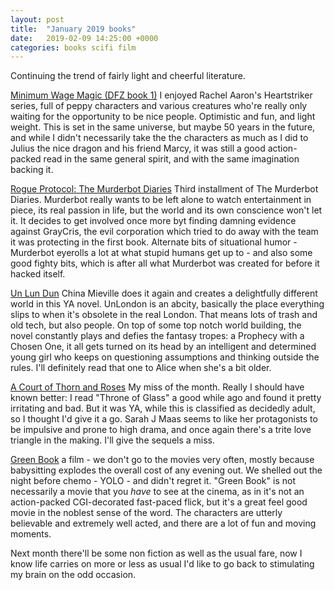 ```yaml
---
layout: post
title:  "January 2019 books"
date:   2019-02-09 14:25:00 +0000
categories: books scifi film
---
```

Continuing the trend of fairly light and cheerful literature.

[Minimum Wage Magic (DFZ book 1)](https://www.goodreads.com/book/show/42385018-minimum-wage-magic) I enjoyed Rachel Aaron's Heartstriker series, full of peppy characters and various creatures who're really only waiting for the opportunity to be nice people.  Optimistic and fun, and light weight.  This is set in the same universe, but maybe 50 years in the future, and while I didn't necessarily take the the characters as much as I did to Julius the nice dragon and his friend Marcy, it was still a good action-packed read in the same general spirit, and with the same imagination backing it.

[Rogue Protocol: The Murderbot Diaries](https://www.goodreads.com/book/show/35519101-rogue-protocol) Third installment of The Murderbot Diaries.  Murderbot really wants to be left alone to watch entertainment in piece, its real passion in life, but the world and its own conscience won't let it.  It decides to get involved once more byt finding damning evidence against GrayCris, the evil corporation which tried to do away with the team it was protecting in the first book.  Alternate bits of situational humor - Murderbot eyerolls a lot at what stupid humans get up to - and also some good fighty bits, which is after all what Murderbot was created for before it hacked itself.

[Un Lun Dun](https://en.wikipedia.org/wiki/Un_Lun_Dun) China Mieville does it again and creates a delightfully different world in this YA novel.  UnLondon is an abcity, basically the place everything slips to when it's obsolete in the real London.  That means lots of trash and old tech, but also people.  On top of some top notch world building, the novel constantly plays and defies the fantasy tropes: a Prophecy with a Chosen One, it all gets turned on its head by an intelligent and determined young girl who keeps on questioning assumptions and thinking outside the rules.  I'll definitely read that one to Alice when she's a bit older.

[A Court of Thorn and Roses](https://www.goodreads.com/book/show/16096824-a-court-of-thorns-and-roses) My miss of the month.  Really I should have known better: I read "Throne of Glass" a good while ago and found it pretty irritating and bad.  But it was YA, while this is classified as decidedly adult, so I thought I'd give it a go.  Sarah J Maas seems to like her protagonists to be impulsive and prone to high drama, and once again there's a trite love triangle in the making.  I'll give the sequels a miss.

[Green Book](https://www.imdb.com/title/tt6966692/) a film - we don't go to the movies very often, mostly because babysitting explodes the overall cost of any evening out. We shelled out the night before chemo - YOLO - and didn't regret it.  "Green Book" is not necessarily a movie that you _have_ to see at the cinema, as in it's not an action-packed CGI-decorated fast-paced flick, but it's a great feel good movie in the noblest sense of the word.  The characters are utterly believable and extremely well acted, and there are a lot of fun and moving moments.

Next month there'll be some non fiction as well as the usual fare, now I know life carries on more or less as usual I'd like to go back to stimulating my brain on the odd occasion.
